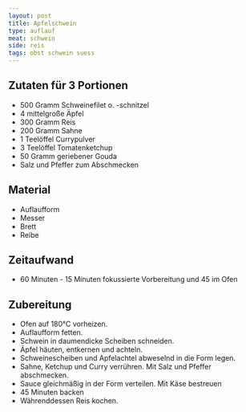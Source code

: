 ```yaml
---
layout: post
title: Apfelschwein
type: auflauf
meat: schwein
side: reis
tags: obst schwein suess
---
```


## Zutaten für 3 Portionen 
* 500 Gramm Schweinefilet o. -schnitzel
* 4 mittelgroße Äpfel
* 300 Gramm Reis
* 200 Gramm Sahne 
* 1 Teelöffel Currypulver
* 3 Teelöffel Tomatenketchup
* 50 Gramm geriebener Gouda
* Salz und Pfeffer zum Abschmecken

## Material
* Auflaufform  
* Messer  
* Brett  
* Reibe  
  
## Zeitaufwand
 * 60 Minuten - 15 Minuten fokussierte Vorbereitung und 45 im Ofen

## Zubereitung  
* Ofen auf 180°C vorheizen.
* Auflaufform fetten.
* Schwein in daumendicke Scheiben schneiden.
* Äpfel häuten, entkernen und achteln.
* Schweinescheiben und Apfelachtel abweselnd in die Form legen.
* Sahne, Ketchup und Curry verrühren. Mit Salz und Pfeffer abschmecken.
* Sauce gleichmäßig in der Form verteilen. Mit Käse bestreuen
* 45 Minuten backen
* Währenddessen Reis kochen.
